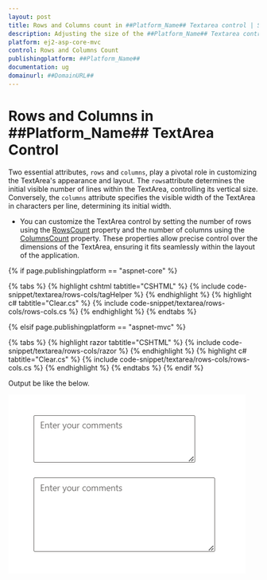 ```yaml
---
layout: post
title: Rows and Columns count in ##Platform_Name## Textarea control | Syncfusion
description: Adjusting the size of the ##Platform_Name## Textarea control of Syncfusion Essential JS 2 and more details.
platform: ej2-asp-core-mvc
control: Rows and Columns Count
publishingplatform: ##Platform_Name##
documentation: ug
domainurl: ##DomainURL##
---
```


# Rows and Columns in ##Platform_Name## TextArea Control

Two essential attributes, `rows` and `columns`, play a pivotal role in customizing the TextArea's appearance and layout.
The `rows`attribute determines the initial visible number of lines within the TextArea, controlling its vertical size. Conversely, the `columns` attribute specifies the visible width of the TextArea in characters per line, determining its initial width.


* You can customize the TextArea control by setting the number of rows using the [RowsCount](https://help.syncfusion.com/cr/aspnetcore-js2/Syncfusion.EJ2.Inputs.TextArea.html#Syncfusion_EJ2_Inputs_TextArea_RowsCount) property and the number of columns using the [ColumnsCount](https://help.syncfusion.com/cr/aspnetcore-js2/Syncfusion.EJ2.Inputs.TextArea.html#Syncfusion_EJ2_Inputs_TextArea_ColumnsCount) property. These properties allow precise control over the dimensions of the TextArea, ensuring it fits seamlessly within the layout of the application.

{% if page.publishingplatform == "aspnet-core" %}

{% tabs %}
{% highlight cshtml tabtitle="CSHTML" %}
{% include code-snippet/textarea/rows-cols/tagHelper %}
{% endhighlight %}
{% highlight c# tabtitle="Clear.cs" %}
{% include code-snippet/textarea/rows-cols/rows-cols.cs %}
{% endhighlight %}
{% endtabs %}

{% elsif page.publishingplatform == "aspnet-mvc" %}

{% tabs %}
{% highlight razor tabtitle="CSHTML" %}
{% include code-snippet/textarea/rows-cols/razor %}
{% endhighlight %}
{% highlight c# tabtitle="Clear.cs" %}
{% include code-snippet/textarea/rows-cols/rows-cols.cs %}
{% endhighlight %}
{% endtabs %}
{% endif %}

Output be like the below.

![textarea](./images/textarea-rowscols.png)
